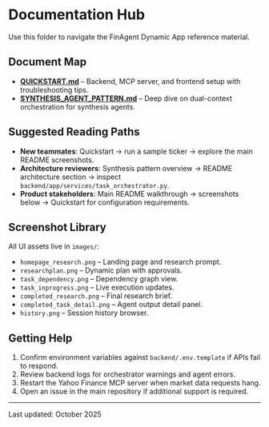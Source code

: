 # Documentation Hub

Use this folder to navigate the FinAgent Dynamic App reference material.

## Document Map

- **[QUICKSTART.md](QUICKSTART.md)** – Backend, MCP server, and frontend setup with troubleshooting tips.
- **[SYNTHESIS_AGENT_PATTERN.md](SYNTHESIS_AGENT_PATTERN.md)** – Deep dive on dual-context orchestration for synthesis agents.

## Suggested Reading Paths

- **New teammates**: Quickstart → run a sample ticker → explore the main README screenshots.
- **Architecture reviewers**: Synthesis pattern overview → README architecture section → inspect `backend/app/services/task_orchestrator.py`.
- **Product stakeholders**: Main README walkthrough → screenshots below → Quickstart for configuration requirements.

## Screenshot Library

All UI assets live in `images/`:

- `homepage_research.png` – Landing page and research prompt.
- `researchplan.png` – Dynamic plan with approvals.
- `task_dependency.png` – Dependency graph view.
- `task_inprogress.png` – Live execution updates.
- `completed_research.png` – Final research brief.
- `completed_task_detail.png` – Agent output detail panel.
- `history.png` – Session history browser.

## Getting Help

1. Confirm environment variables against `backend/.env.template` if APIs fail to respond.
2. Review backend logs for orchestrator warnings and agent errors.
3. Restart the Yahoo Finance MCP server when market data requests hang.
4. Open an issue in the main repository if additional support is required.

---

Last updated: October 2025
